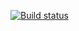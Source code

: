 [![Build status](https://ci.appveyor.com/api/projects/status/r579g7yo5bglbl74?svg=true)](https://ci.appveyor.com/project/Madlaxxx/auto5-1)